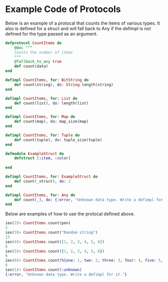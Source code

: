 # Example Code of Protocols

Below is an example of a protocal that counts the items of various types. It also is defined for a struct and will fall back to Any if the defimpl is not defined for the type passed as an argument.
```elixir
defprotocol CountItems do
	@doc """
	Counts the number of items
	"""
	@fallback_to_any true
	def count(data)
end

defimpl CountItems, for: BitString do
	def count(string), do: String.length(string)
end

defimpl CountItems, for: List do
	def count(list), do: length(list)
end

defimpl CountItems, for: Map do
	def count(map), do: map_size(map)
end

defimpl CountItems, for: Tuple do
	def count(tuple), do: tuple_size(tuple)
end

defmodule ExampleStruct do	
	defstruct [:item, :color]
	
end

defimpl CountItems, for: ExampleStruct do
	def count(_struct), do: 2
end

defimpl CountItems, for: Any do
	def count(_), do: {:error, "Unknown data type. Write a defimpl for it."}
end
```
Below are examples of how to use the protocal defined above. 
```elixir
iex(2)> CountItems.count(pen)
2
iex(3)> CountItems.count("Random string")
13
iex(4)> CountItems.count([1, 2, 3, 4, 5, 6])
6
iex(5)> CountItems.count({1, 2, 3, 4, 5, 6})
6
iex(6)> CountItems.count(%{one: 1, two: 2, three: 3, four: 4, five: 5, six: 6})
6
iex(1)> CountItems.count(:unknown)
{:error, "Unknown data type. Write a defimpl for it."}
```


